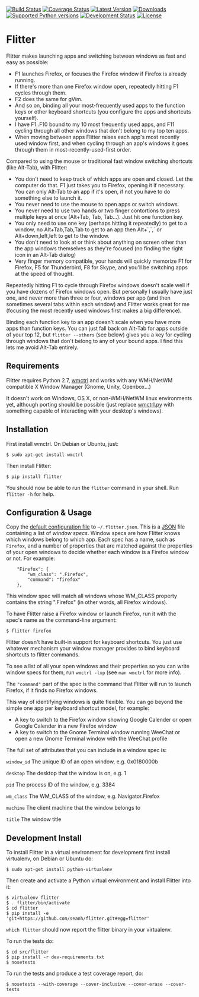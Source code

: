 [![Build Status](https://travis-ci.org/seanh/flitter.svg)](https://travis-ci.org/seanh/flitter)
[![Coverage Status](https://img.shields.io/coveralls/seanh/flitter.svg)](https://coveralls.io/r/seanh/flitter)
[![Latest Version](https://pypip.in/version/flitter/badge.svg)](https://pypi.python.org/pypi/flitter/)
[![Downloads](https://pypip.in/download/flitter/badge.svg)](https://pypi.python.org/pypi/flitter/)
[![Supported Python versions](https://pypip.in/py_versions/flitter/badge.svg)](https://pypi.python.org/pypi/flitter/)
[![Development Status](https://pypip.in/status/flitter/badge.svg)](https://pypi.python.org/pypi/flitter/)
[![License](https://pypip.in/license/flitter/badge.svg)](https://pypi.python.org/pypi/flitter/)


Flitter
=======

Flitter makes launching apps and switching between windows as fast and easy
as possible:

* F1 launches Firefox, or focuses the Firefox window if Firefox is already
  running.
* If there's more than one Firefox window open, repeatedly hitting F1 cycles
  through them.
* F2 does the same for gVim.
* And so on, binding all your most-frequently used apps to the function keys
  or other keyboard shortcuts (you configure the apps and shortcuts yourself).
* I have F1..F10 bound to my 10 most frequently used apps, and F11 cycling
  through all other windows that don't belong to my top ten apps.
* When moving between apps Flitter raises each app's most recently used window
  first, and when cycling through an app's windows it goes through them in
  most-recently-used-first order.

Compared to using the mouse or traditional fast window switching shortcuts
(like Alt-Tab), with Flitter:

* You don't need to keep track of which apps are open and closed.
  Let the computer do that. F1 just takes you to Firefox, opening it if
  necessary. You can only Alt-Tab to an app if it's open, if not you have to
  do something else to launch it.
* You never need to use the mouse to open apps or switch windows.
* You never need to use two hands or two finger contortions to press multiple
  keys at once (Alt+Tab, Tab, Tab...). Just hit one function key.
* You only need to use one key (perhaps hitting it
  repeatedly) to get to a window, no Alt+Tab,Tab,Tab to get to an app then
  Alt+\`,\`,\` or Alt+down,left,left to get to the window.
* You don't need to look at or think about anything on screen other than the
  app windows themselves as they're focused (no finding the right icon in an
  Alt-Tab dialog)
* Very finger memory compatible, your hands will quickly memorize F1 for
  Firefox, F5 for Thunderbird, F8 for Skype, and you'll be switching apps at
  the speed of thought.

Repeatedly hitting F1 to cycle through Firefox windows doesn't scale well if
you have dozens of Firefox windows open.
But personally I usually have just one, and never more than three or four,
windows per app (and then sometimes several tabs within each window) and
Flitter works great for me (focusing the most recently used windows first makes
a big difference).

Binding each function key to an app doesn't scale when you have more apps than
function keys. You can just fall back on Alt-Tab for apps outside of your top
12, but `flitter --others` (see below) gives you a key for cycling through
windows that don't belong to any of your bound apps. I find this lets me avoid
Alt-Tab entirely.


Requirements
------------

Flitter requires Python 2.7, [wmctrl](http://tomas.styblo.name/wmctrl/) and
works with any WMH/NetWM compatible X Window Manager (Gnome, Unity, Openbox...)

It doesn't work on Windows, OS X, or non-WMH/NetWM linux environments yet,
although porting should be possible (just replace
[wmctrl.py](https://github.com/seanh/flitter/blob/master/flitter/wmctrl.py)
with something capable of interacting with your desktop's windows).


Installation
------------

First install wmctrl. On Debian or Ubuntu, just:

    $ sudo apt-get install wmctrl

Then install Flitter:

    $ pip install flitter

You should now be able to run the `flitter` command in your shell.
Run `flitter -h` for help.


Configuration & Usage
---------------------

Copy the [default configuration file](https://github.com/seanh/flitter/blob/master/flitter/flitter.json)
to `~/.flitter.json`. This is a [JSON](http://json.org/) file containing a list
of _window specs_. Window specs are how Flitter knows which windows belong to
which app. Each spec has a name, such as `Firefox`, and a number of properties
that are matched against the properties of your open windows to decide whether
each window is a Firefox window or not. For example:

        "Firefox": {
            "wm_class": ".Firefox",
            "command": "firefox"
        },

This window spec will match all windows whose WM_CLASS property contains the
string ".Firefox" (in other words, all Firefox windows).

To have Flitter raise a Firefox window or launch Firefox, run it with the
spec's name as the command-line argument:

    $ flitter firefox

Flitter doesn't have built-in support for keyboard shortcuts.
You just use whatever mechanism your window manager provides to bind keyboard
shortcuts to flitter commands.

To see a list of all your open windows and their properties so you can write
window specs for them, run `wmctrl -lxp` (see `man wmctrl` for more info).

The `"command"` part of the spec is the command that Flitter will run to launch
Firefox, if it finds no Firefox windows.

This way of identifying windows is quite flexible. You can go beyond the simple
one app per keyboard shortcut model, for example:

* A key to switch to the Firefox window showing Google Calender or open Google
  Calender in a new Firefox window
* A key to switch to the Gnome Terminal window running WeeChat or open a new
  Gnome Terminal window with the WeeChat profile

The full set of attributes that you can include in a window spec is:

`window_id`
  The unique ID of an open window, e.g. 0x0180000b

`desktop`
  The desktop that the window is on, e.g. 1

`pid`
  The process ID of the window, e.g. 3384

`wm_class`
  The WM_CLASS of the window, e.g. Navigator.Firefox

`machine`
  The client machine that the window belongs to

`title`
  The window title


Development Install
-------------------

To install Flitter in a virtual environment for development first install
virtualenv, on Debian or Ubuntu do:

    $ sudo apt-get install python-virtualenv

Then create and activate a Python virtual environment and install Flitter into
it:

    $ virtualenv flitter
    $ . flitter/bin/activate
    $ cd flitter
    $ pip install -e 'git+https://github.com/seanh/flitter.git#egg=flitter'

`which flitter` should now report the flitter binary in your virtualenv.

To run the tests do:

    $ cd src/flitter
    $ pip install -r dev-requirements.txt
    $ nosetests

To run the tests and produce a test coverage report, do:

    $ nosetests --with-coverage --cover-inclusive --cover-erase --cover-tests
